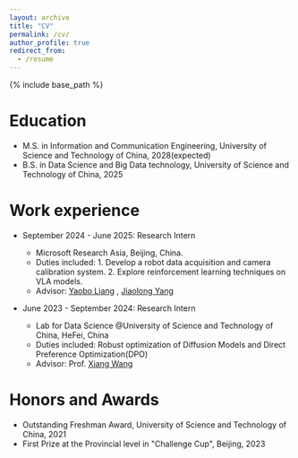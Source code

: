 ```yaml
---
layout: archive
title: "CV"
permalink: /cv/
author_profile: true
redirect_from:
  - /resume
---
```


{% include base_path %}

Education
======
* M.S. in Information and Communication Engineering, University of Science and Technology of China, 2028(expected)
* B.S. in Data Science and Big Data technology, University of Science and Technology of China, 2025

Work experience
======
* September 2024 - June 2025: Research Intern
  * Microsoft Research Asia, Beijing, China.
  * Duties included: 1. Develop a robot data acquisition and camera calibration system. 2. Explore reinforcement learning techniques on VLA models.
  * Advisor: [Yaobo Liang](https://www.microsoft.com/en-us/research/people/yalia/) , [Jiaolong Yang](https://jlyang.org/)

* June 2023 - September 2024: Research Intern
  * Lab for Data Science @University of Science and Technology of China, HeFei, China 
  * Duties included: Robust optimization of Diffusion Models and Direct Preference Optimization(DPO)
  * Advisor: Prof. [Xiang Wang](https://xiangwang1223.github.io/)
  
Honors and Awards
======

* Outstanding Freshman Award, University of Science and Technology of China, 2021
* First Prize at the Provincial level in "Challenge Cup", Beijing, 2023
